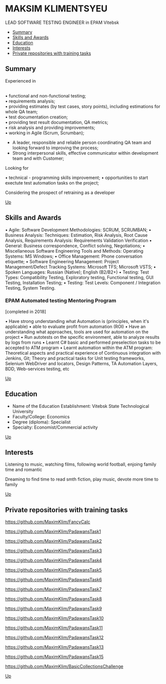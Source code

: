 # MAKSIM KLIMENTSYEU 
LEAD SOFTWARE TESTING ENGINEER in EPAM Vitebsk
<a name="contents">
 + [Summary](#1) 
 + [Skills and Awards](#2) 
 + [Education](#3) 
 + [Interests](#4) 
 + [Private repositories with training tasks](#5)
 
 
 
## <a name="1"></a>Summary
Experienced in 

<br>•	  functional and non-functional testing;
<br>•	  requirements analysis;
<br>•	  providing estimates (by test cases, story points), including estimations for whole QA team;
<br>•	  test documentation creation;
<br>•   providing test result documentation, QA metrics;
<br>•	  risk analysis and providing improvements;
<br>•	  working in Agile (Scrum, Scrumban);

- A leader, responsible and reliable person coordinating QA team and looking forward to improving the process;
- Strong interpersonal skills,  effective communicator within development team and with Customer;

Looking for

•	  technical - programming skills improvement;
•	  opportunities to start exectute test automation tasks on the project;

Сonsidering the prospect of retraining as a developer

[Up](#contents)


## <a name="2"></a>Skills and Awards
•	  Agile: Software Development Methodologies: SCRUM, SCRUMBAN;
•	  Business Analysis: Techniques: Estimation, Risk Analysis, Root Cause Analysis, Requirements Analysis: Requirements Validation Verification
•	  General: Business correspondence, Conflict solving, Negotiations;
•	  Miscellaneous Software Engineering Tools and Methods: Operating Systems: MS Windows;
•	  Office Management: Phone conversation etiquette;
•	  Software Engineering Management: Project Management/Defect Tracking Systems: Microsoft TFS; Microsoft VSTS;
•	  Spoken Languages: Russian (Native); English (B2/B2+)
•	  Testing: Test Types: Compatibility Testing, Exploratory testing, Functional testing, GUI Testing, Installation Testing;
•	  Testing: Test Levels: Component / Integration Testing, System Testing.
### EPAM Automated testing Mentoring Program
[completed in 2018]

• Have strong understanding what Automation is (principles, when it's applicable) • able to evaluate profit from automation (ROI) • Have an understanding what approaches, tools are used for automation on the project • Run autotests on the specific environment, able to analyze results by logs from runs • Learnt C# basic and performed preselection tasks to be accepted to ATM program • Learnt automation within the ATM program: Theoretical aspects and practical experience of Continuous integration with Jenkins, Git; Theory and practical tasks for Unit testing frameworks, Selenium WebDriver and locators, Design Patterns, TA Automation Layers, BDD, Web-services testing, etc

[Up](#contents)




## <a name="3"></a>Education
- Name of the Education Establishment: Vitebsk State Technological University
- Faculty/College: Economics
- Degree (diploma): Specialist
- Specialty: Economist/Commercial activity

[Up](#contents)

## <a name="4"></a>Interests
Listening to music, watching films, following world football, enjoing family time and romantic

Dreaming to find time to read smth fiction, play music, devote more time to family

[Up](#contents)

## <a name="5"></a>Private repositories with training tasks

https://github.com/MaximKlim/FancyCalc

https://github.com/MaximKlim/PadawansTask1

https://github.com/MaximKlim/PadawansTask2

https://github.com/MaximKlim/PadawansTask3

https://github.com/MaximKlim/PadawansTask4

https://github.com/MaximKlim/PadawansTask5

https://github.com/MaximKlim/PadawansTask6

https://github.com/MaximKlim/PadawansTask7

https://github.com/MaximKlim/PadawansTask8

https://github.com/MaximKlim/PadawansTask9

https://github.com/MaximKlim/PadawansTask10

https://github.com/MaximKlim/PadawansTask11

https://github.com/MaximKlim/PadawansTask12

https://github.com/MaximKlim/PadawansTask13

https://github.com/MaximKlim/PadawansTask15

https://github.com/MaximKlim/BasicCollectionsChallenge

[Up](#contents)
